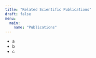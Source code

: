 ```yaml
---
title: "Related Scientific Publications"
draft: false
menu:
  main:
    name: "Publications"
---
```


* a
* b
* c
